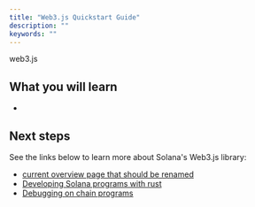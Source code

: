 ```yaml
---
title: "Web3.js Quickstart Guide"
description: ""
keywords: ""
---
```


web3.js

## What you will learn

-

## Next steps

See the links below to learn more about Solana's Web3.js library:

- [current overview page that should be renamed](../on-chain-programs/overview)
- [Developing Solana programs with rust](../on-chain-programs/developing-rust)
- [Debugging on chain programs](../on-chain-programs/debugging)
